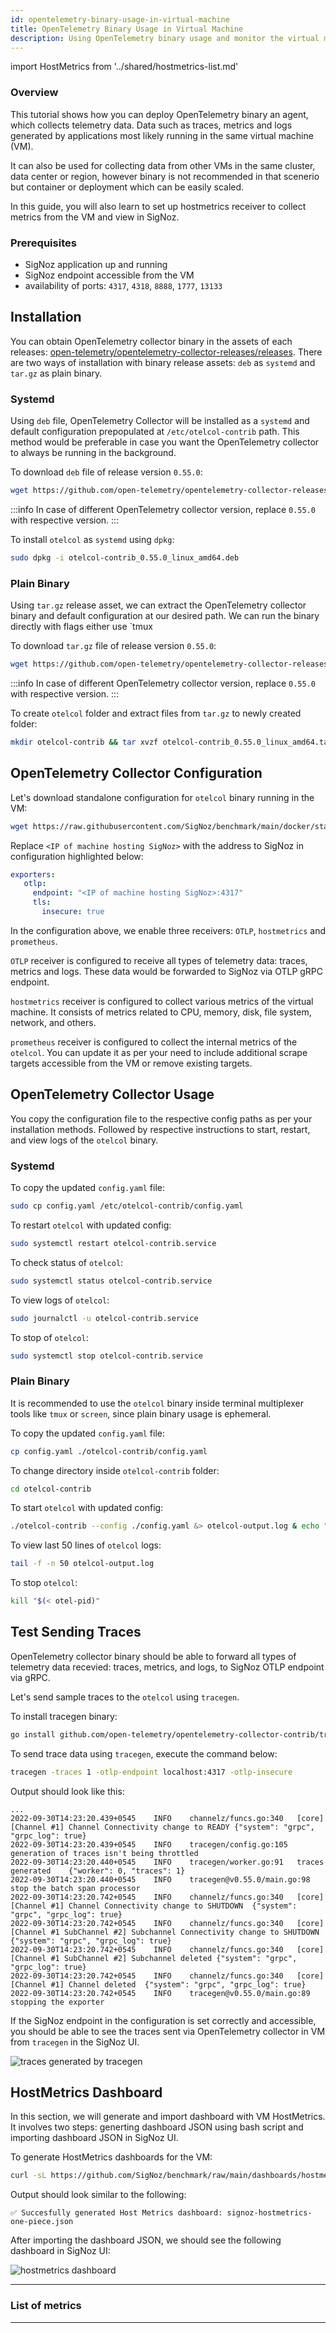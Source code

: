 ```yaml
---
id: opentelemetry-binary-usage-in-virtual-machine
title: OpenTelemetry Binary Usage in Virtual Machine
description: Using OpenTelemetry binary usage and monitor the virtual machine (VM).
---
```


import HostMetrics from '../shared/hostmetrics-list.md'

### Overview

This tutorial shows how you can deploy OpenTelemetry binary an agent, which
collects telemetry data. Data such as traces, metrics and logs generated
by applications most likely running in the same virtual machine (VM).

It can also be used for collecting data from other VMs in the same cluster,
data center or region, however binary is not recommended in that scenerio but
container or deployment which can be easily scaled.

In this guide, you will also learn to set up hostmetrics receiver to collect
metrics from the VM and view in SigNoz.

### Prerequisites

- SigNoz application up and running
- SigNoz endpoint accessible from the VM
- availability of ports: `4317`, `4318`, `8888`, `1777`, `13133`

## Installation

You can obtain OpenTelemetry collector binary in the assets of each releases:
[open-telemetry/opentelemetry-collector-releases/releases][1].
There are two ways of installation with binary release assets: `deb` as
`systemd` and `tar.gz` as plain binary.

### Systemd

Using `deb` file, OpenTelemetry Collector will be installed as a `systemd` and
default configuration prepopulated at `/etc/otelcol-contrib` path. This method
would be preferable in case you want the OpenTelemetry collector to always be
running in the background.

To download `deb` file of release version `0.55.0`:

```bash
wget https://github.com/open-telemetry/opentelemetry-collector-releases/releases/download/v0.55.0/otelcol-contrib_0.55.0_linux_amd64.deb
```

:::info
In case of different OpenTelemetry collector version, replace `0.55.0` with respective version.
:::

To install `otelcol` as `systemd` using `dpkg`:

```bash
sudo dpkg -i otelcol-contrib_0.55.0_linux_amd64.deb
```

### Plain Binary

Using `tar.gz` release asset, we can extract the OpenTelemetry collector binary
and default configuration at our desired path. We can run the binary directly
with flags either use `tmux

To download `tar.gz` file of release version `0.55.0`:

```bash
wget https://github.com/open-telemetry/opentelemetry-collector-releases/releases/download/v0.55.0/otelcol-contrib_0.55.0_linux_amd64.tar.gz
```

:::info
In case of different OpenTelemetry collector version, replace `0.55.0` with respective version.
:::

To create `otelcol` folder and extract files from `tar.gz` to newly created folder:

```bash
mkdir otelcol-contrib && tar xvzf otelcol-contrib_0.55.0_linux_amd64.tar.gz -C otelcol-contrib/
```

## OpenTelemetry Collector Configuration

Let's download standalone configuration for `otelcol` binary running in the VM:

```bash
wget https://raw.githubusercontent.com/SigNoz/benchmark/main/docker/standalone/config.yaml
```

Replace `<IP of machine hosting SigNoz>` with the address to SigNoz in configuration
highlighted below:

```yaml {3}
exporters:
   otlp:
     endpoint: "<IP of machine hosting SigNoz>:4317"
     tls:
       insecure: true
```

In the configuration above, we enable three receivers: `OTLP`, `hostmetrics`
and `prometheus`.

`OTLP` receiver is configured to receive all types of telemetry data:
traces, metrics and logs. These data would be forwarded to SigNoz via
OTLP gRPC endpoint.

`hostmetrics` receiver is configured to collect various metrics of the virtual
machine. It consists of metrics related to CPU, memory, disk, file system,
network, and others.

`prometheus` receiver is configured to collect the internal metrics of the
`otelcol`. You can update it as per your need to include additional scrape
targets accessible from the VM or remove existing targets.

## OpenTelemetry Collector Usage

You copy the configuration file to the respective config paths as per your
installation methods. Followed by respective instructions to start, restart,
and view logs of the `otelcol` binary.

### Systemd

To copy the updated `config.yaml` file:

```bash
sudo cp config.yaml /etc/otelcol-contrib/config.yaml
```

To restart `otelcol` with updated config:

```bash
sudo systemctl restart otelcol-contrib.service
```

To check status of `otelcol`:

```bash
sudo systemctl status otelcol-contrib.service
```

To view logs of `otelcol`:

```bash
sudo journalctl -u otelcol-contrib.service
```

To stop of `otelcol`:

```bash
sudo systemctl stop otelcol-contrib.service
```

### Plain Binary

It is recommended to use the `otelcol` binary inside terminal multiplexer
tools like `tmux` or `screen`, since plain binary usage is ephemeral.

To copy the updated `config.yaml` file:

```bash
cp config.yaml ./otelcol-contrib/config.yaml
```

To change directory inside `otelcol-contrib` folder:

```bash
cd otelcol-contrib
```

To start `otelcol` with updated config:

```bash
./otelcol-contrib --config ./config.yaml &> otelcol-output.log & echo "$!" > otel-pid
```

To view last 50 lines of `otelcol` logs:

```bash
tail -f -n 50 otelcol-output.log
```

To stop `otelcol`:

```bash
kill "$(< otel-pid)"
```

## Test Sending Traces

OpenTelemetry collector binary should be able to forward all types of telemetry data recevied:
traces, metrics, and logs, to SigNoz OTLP endpoint via gRPC.

Let's send sample traces to the `otelcol` using `tracegen`.

To install tracegen binary:

```bash
go install github.com/open-telemetry/opentelemetry-collector-contrib/tracegen@v0.55.0
```

To send trace data using `tracegen`, execute the command below:

```bash
tracegen -traces 1 -otlp-endpoint localhost:4317 -otlp-insecure
```

Output should look like this:

```
...
2022-09-30T14:23:20.439+0545	INFO	channelz/funcs.go:340	[core][Channel #1] Channel Connectivity change to READY	{"system": "grpc", "grpc_log": true}
2022-09-30T14:23:20.439+0545	INFO	tracegen/config.go:105	generation of traces isn't being throttled
2022-09-30T14:23:20.440+0545	INFO	tracegen/worker.go:91	traces generated	{"worker": 0, "traces": 1}
2022-09-30T14:23:20.440+0545	INFO	tracegen@v0.55.0/main.go:98	stop the batch span processor
2022-09-30T14:23:20.742+0545	INFO	channelz/funcs.go:340	[core][Channel #1] Channel Connectivity change to SHUTDOWN	{"system": "grpc", "grpc_log": true}
2022-09-30T14:23:20.742+0545	INFO	channelz/funcs.go:340	[core][Channel #1 SubChannel #2] Subchannel Connectivity change to SHUTDOWN	{"system": "grpc", "grpc_log": true}
2022-09-30T14:23:20.742+0545	INFO	channelz/funcs.go:340	[core][Channel #1 SubChannel #2] Subchannel deleted	{"system": "grpc", "grpc_log": true}
2022-09-30T14:23:20.742+0545	INFO	channelz/funcs.go:340	[core][Channel #1] Channel deleted	{"system": "grpc", "grpc_log": true}
2022-09-30T14:23:20.742+0545	INFO	tracegen@v0.55.0/main.go:89	stopping the exporter
```

If the SigNoz endpoint in the configuration is set correctly and accessible,
you should be able to see the traces sent via OpenTelemetry collector in VM
from `tracegen` in the SigNoz UI.

![traces generated by tracegen][2]

## HostMetrics Dashboard

In this section, we will generate and import dashboard with VM HostMetrics.
It involves two steps: generting dashboard JSON using bash script and
importing dashboard JSON in SigNoz UI.

To generate HostMetrics dashboards for the VM:

```bash
curl -sL https://github.com/SigNoz/benchmark/raw/main/dashboards/hostmetrics/hostmetrics-import.sh | bash
```

Output should look similar to the following:

```
✅ Succesfully generated Host Metrics dashboard: signoz-hostmetrics-one-piece.json
```

After importing the dashboard JSON, we should see the following dashboard in SigNoz UI:

![hostmetrics dashboard][3]

---

### List of metrics

<HostMetrics name="Virtual Machine Metrics"/>

---

[1]: https://github.com/open-telemetry/opentelemetry-collector-releases/releases
[2]: /img/docs/tracegen-output.png
[3]: /img/docs/hostmetrics-dashboard.png
